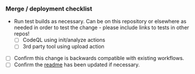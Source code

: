 ### Merge / deployment checklist

- Run test builds as necessary. Can be on this repository or elsewhere as needed in order to test the change - please include links to tests in other repos!
  - [ ] CodeQL using init/analyze actions
  - [ ] 3rd party tool using upload action
- [ ] Confirm this change is backwards compatible with existing workflows.
- [ ] Confirm the [readme](https://github.com/github/codeql-action/blob/master/README.md) has been updated if necessary.
